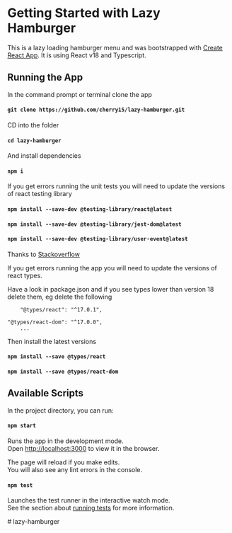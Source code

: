 # Getting Started with Lazy Hamburger

This is a lazy loading hamburger menu and was bootstrapped with [Create React App](https://github.com/facebook/create-react-app). It is using React v18 and Typescript.

## Running the App

In the command prompt or terminal clone the app

#### `git clone https://github.com/cherry15/lazy-hamburger.git`

CD into the folder

#### `cd lazy-hamburger`

And install dependencies

#### `npm i`

If you get errors running the unit tests you will need to update the versions of react testing library

#### `npm install --save-dev @testing-library/react@latest`

#### `npm install --save-dev @testing-library/jest-dom@latest`

#### `npm install --save-dev @testing-library/user-event@latest`

Thanks to [Stackoverflow](https://stackoverflow.com/questions/71685441/react-testing-library-gives-console-error-for-reactdom-render-in-react-18)

If you get errors running the app you will need to update the versions of react types.

Have a look in package.json and if you see types lower than version 18 delete them, eg delete the following

		"@types/react": "^17.0.1",

    "@types/react-dom": "^17.0.0",
		...

Then install the latest versions
#### `npm install --save @types/react`

#### `npm install --save @types/react-dom`

## Available Scripts

In the project directory, you can run:

#### `npm start`

Runs the app in the development mode.\
Open [http://localhost:3000](http://localhost:3000) to view it in the browser.

The page will reload if you make edits.\
You will also see any lint errors in the console.

#### `npm test`

Launches the test runner in the interactive watch mode.\
See the section about [running tests](https://facebook.github.io/create-react-app/docs/running-tests) for more information.

#   l a z y - h a m b u r g e r 
 
 